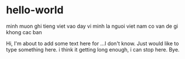 # hello-world

minh muon ghi tieng viet vao day
vi minh la nguoi viet nam
co van de gi khong cac ban

Hi,
I'm about to add some text here for ...I don't know.
Just would like to type something here.
i think it getting long enough, i can stop here.
Bye.
